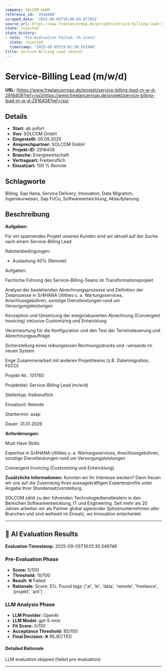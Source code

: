 ```yaml
---
company: SOLCOM GmbH
reference_id: '2916408'
scraped_date: '2025-09-05T19:00:04.877022'
source_url: https://www.freelancermap.de/projekt/service-billing-lead-m-w-d-2916408?ref=rss
state: rejected
state_history:
- note: 'Pre-evaluation failed: 5% score'
  state: rejected
  timestamp: '2025-09-05T19:01:30.551948'
title: Service-Billing Lead (m/w/d)
---
```



# Service-Billing Lead (m/w/d)
**URL:** [https://www.freelancermap.de/projekt/service-billing-lead-m-w-d-2916408?ref=rss](https://www.freelancermap.de/projekt/service-billing-lead-m-w-d-2916408?ref=rss)
## Details
- **Start:** ab sofort
- **Von:** SOLCOM GmbH
- **Eingestellt:** 05.09.2025
- **Ansprechpartner:** SOLCOM GmbH
- **Projekt-ID:** 2916408
- **Branche:** Energiewirtschaft
- **Vertragsart:** Freiberuflich
- **Einsatzart:** 100
                                                % Remote

## Schlagworte
Billing, Sap Hana, Service Delivery, Innovation, Data Migration, Ingenieurwesen, Sap Fi/Co, Softwareentwicklung, Ablaufplanung

## Beschreibung
**Aufgaben:**

Für ein spannendes Projekt unseres Kunden sind wir aktuell auf der Suche nach einem Service-Billing Lead

Rahmenbedingungen:

- Auslastung 40% (Remote)

Aufgaben:

Fachliche Führung des Service-Billing-Teams im Transformationsprojekt

Analyse der bestehenden Abrechnungsprozesse und Definition der Zielprozesse in S/4HANA Utilities u. a. Wartungsservices, Anschlussgebühren, sonstige Dienstleistungen rund um Versorgungsleistungen

Konzeption und Umsetzung der ereignisbasierten Abrechnung (Convergent Invoicing) inklusive Customizing und Entwicklung

Verantwortung für die Konfiguration und den Test der Terminsteuerung und Abrechnungsaufträge

Sicherstellung eines reibungslosen Rechnungsdrucks und -versands im neuen System

Enge Zusammenarbeit mit anderen Projektteams (z.B. Datenmigration, FI/CO)

Projekt-Nr.:
101760

Projekttitel:
Service-Billing Lead (m/w/d)

Stellentyp:
freiberuflich

Einsatzort:
Remote

Starttermin:
asap

Dauer:
31.01.2026

**Anforderungen:**

Must Have Skills:

Expertise in S/4HANA Utilities u. a. Wartungsservices, Anschlussgebühren, sonstige Dienstleistungen rund um Versorgungsleistungen

Convergent Invoicing (Customizing und Entwicklung)

**Zusätzliche Informationen:**
Konnten wir Ihr Interesse wecken? Dann freuen wir uns auf die Zusendung Ihres aussagekräftigen Expertenprofils unter Angabe Ihrer Stundensatzvorstellung.

SOLCOM zählt zu den führenden Technologiedienstleistern in den Bereichen Softwareentwicklung, IT und Engineering. Seit mehr als 20 Jahren arbeiten wir als Partner global agierender Spitzenunternehmen aller Branchen und sind weltweit im Einsatz, wo Innovation entscheidet.

---

## 🤖 AI Evaluation Results

**Evaluation Timestamp:** 2025-09-05T19:01:30.549746

### Pre-Evaluation Phase
- **Score:** 5/100
- **Threshold:** 10/100
- **Result:** ❌ Failed
- **Rationale:** Score: 5%. Found tags: ['ai', 'ki', 'data', 'remote', 'freelance', 'projekt', 'ant']

### LLM Analysis Phase
- **LLM Provider:** OpenAI
- **LLM Model:** gpt-5-mini
- **Fit Score:** 0/100
- **Acceptance Threshold:** 85/100
- **Final Decision:** ❌ REJECTED

#### Detailed Rationale
LLM evaluation skipped (failed pre-evaluation)

---
